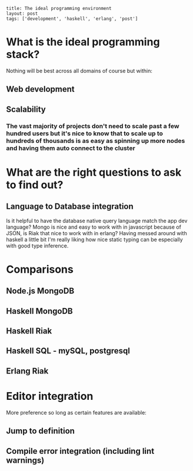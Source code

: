 ```
title: The ideal programming environment
layout: post
tags: ['development', 'haskell', 'erlang', 'post']
```

# What is the ideal programming stack?
Nothing will be best across all domains of course but within:
## Web development
## Scalability
### The vast majority of projects don't need to scale past a few hundred users but it's nice to know that to scale up to hundreds of thousands is as easy as spinning up more nodes and having them auto connect to the cluster

# What are the right questions to ask to find out?
## Language to Database integration
Is it helpful to have the database native query language match the app dev language?
Mongo is nice and easy to work with in javascript because of JSON, is Riak that nice to work with in erlang?
Having messed around with haskell a little bit I'm really liking how nice static typing can be especially with good type inference.

# Comparisons
## Node.js MongoDB
## Haskell MongoDB
## Haskell Riak
## Haskell SQL - mySQL, postgresql
## Erlang Riak


# Editor integration
More preference so long as certain features are available:
## Jump to definition
## Compile error integration (including lint warnings)

